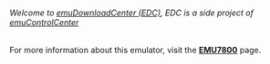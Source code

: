 ###### Welcome to [emuDownloadCenter (EDC)](https://github.com/PhoenixInteractiveNL/emuDownloadCenter/wiki/), EDC is a side project of [emuControlCenter](https://github.com/PhoenixInteractiveNL/emuControlCenter/wiki/)

For more information about this emulator, visit the [**EMU7800**](https://github.com/PhoenixInteractiveNL/emuDownloadCenter/wiki/Emulator-emu7800#menu) page.
